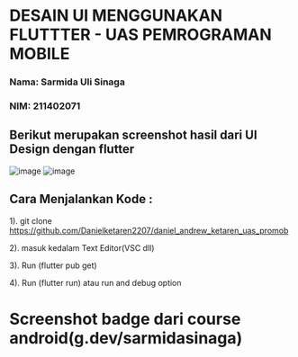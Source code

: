# DESAIN UI MENGGUNAKAN FLUTTTER - UAS PEMROGRAMAN MOBILE
### Nama: Sarmida Uli Sinaga
### NIM: 211402071

## Berikut merupakan screenshot hasil dari UI Design dengan flutter
![image](https://github.com/sarmidasinaga/UAS-PemrogramanMobile-Sarmida/assets/93966054/bc29565e-7ec4-4208-96c6-6eca0f0dc98a)
![image](https://github.com/sarmidasinaga/UAS-PemrogramanMobile-Sarmida/assets/93966054/321a1c45-5c3c-42f3-9b0b-159e0654a00c)

## Cara Menjalankan Kode :
1). git clone https://github.com/Danielketaren2207/daniel_andrew_ketaren_uas_promob

2). masuk kedalam Text Editor(VSC dll)

3). Run (flutter pub get)

4). Run (flutter run) atau run and debug option

# Screenshot badge dari course android(g.dev/sarmidasinaga)
